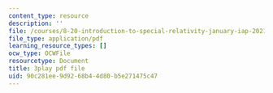 ```yaml
---
content_type: resource
description: ''
file: /courses/8-20-introduction-to-special-relativity-january-iap-2021/90c281ee9d9268b44d80b5e271475c47_8rbXjIqF3IA.pdf
file_type: application/pdf
learning_resource_types: []
ocw_type: OCWFile
resourcetype: Document
title: 3play pdf file
uid: 90c281ee-9d92-68b4-4d80-b5e271475c47
---
```

